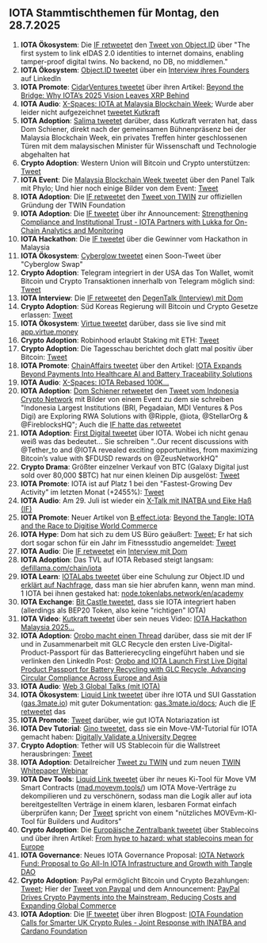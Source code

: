 ## IOTA Stammtischthemen für Montag, den 28.7.2025

1. **IOTA Ökosystem**: Die [IF retweetet](https://x.com/iota/status/19472663033931944259) den [Tweet von Object.ID](https://x.com/ObjectID_io/status/1947261234430005390) über "The first system to link eIDAS 2.0 identities to internet domains, enabling tamper-proof digital twins. No backend, no DB, no middlemen."
2. **IOTA Ökosystem**: [Object.ID tweetet](https://x.com/ObjectID_io/status/1947584670847082822) über ein [Interview ihres Founders](https://www.linkedin.com/pulse/rethinking-product-identity-why-our-database-free-stefano-della-valle-inxtf/) auf LinkedIn
3. **IOTA Promote**: [CidarVentures tweetet](https://x.com/CicadaVentures/status/1947555277139489086) über ihren Artikel: [Beyond the Bridge: Why IOTA’s 2025 Vision Leaves XRP Behind](https://www.cicada.ventures/writings/iota-vs-xrp-2025-update)
4. **IOTA Audio**: [X-Spaces: IOTA at Malaysia Blockchain Week](https://x.com/kutkraft/status/1947556610534265246); Wurde aber leider nicht aufgezeichnet [tweetet Kutkraft](https://x.com/kutkraft/status/1947974236938912225)
5. **IOTA Adoption**: [Salima tweetet](https://x.com/Salimasbegum/status/1947978923200901441) darüber, dass Kutkraft verraten hat, dass Dom Schiener, direkt nach der gemeinsamen Bühnenpräsenz bei der Malaysia Blockchain Week, ein privates Treffen hinter geschlossenen Türen mit dem malaysischen Minister für Wissenschaft und Technologie abgehalten hat
6. **Crypto Adoption**: Western Union will Bitcoin und Crypto unterstützen: [Tweet](https://x.com/pete_rizzo_/status/1947439228071100507)
7. **IOTA Event**: Die [Malaysia Blockchain Week tweetet](https://x.com/MalaysiaBCW/status/1947560511459234286) über den Panel Talk mit Phylo; Und hier noch einige Bilder von dem Event: [Tweet](https://x.com/growthcharger_/status/1947593413437657579)
8. **IOTA Adoption**: Die [IF retweetet](https://x.com/iota/status/1947565294810980590) den [Tweet von TWIN](https://x.com/TWINGlobalOrg/status/1947564327059525877) zur offiziellen Gründung der TWIN Foundation
9. **IOTA Adoption**: Die [IF tweetet](https://x.com/iota/status/1947642789069516937) über ihr Announcement: [Strengthening Compliance and Institutional Trust - IOTA Partners with Lukka for On-Chain Analytics and Monitoring](https://blog.iota.org/iota-and-lukka/)
10. **IOTA Hackathon**: Die [IF tweetet](https://x.com/iota/status/1947642788855566456) über die Gewinner vom Hackathon in Malaysia
11. **IOTA Ökosystem**: [Cyberglow tweetet](https://x.com/Cyberglow_DEX/status/1947319152810606726) einen Soon-Tweet über "Cyberglow Swap"
12. **Crypto Adoption**: Telegram integriert in der USA das Ton Wallet, womit Bitcoin und Crypto Transaktionen innerhalb von Telegram möglich sind: [Tweet](https://x.com/BTC_Archive/status/1947654308788637788)
13. **IOTA Interview**: Die [IF retweetet](https://x.com/iota/status/1947671325465522405) den [DegenTalk (Interview) mit Dom](https://x.com/DEGNTalk/status/1947661780710482171)
14. **Crypto Adoption**: Süd Koreas Regierung will Bitcoin und Crypto Gesetze erlassen: [Tweet](https://x.com/pete_rizzo_/status/1947629661325852702)
15. **IOTA Ökosystem**: [Virtue tweetet](https://x.com/Virtue_Money/status/1947652545033183731) darüber, dass sie live sind mit [app.virtue.money](https://app.virtue.money/borrow)
16. **Crypto Adoption**: Robinhood erlaubt Staking mit ETH: [Tweet](https://x.com/Ethprofit/status/1947695826307883154)
17. **Crypto Adoption**: Die Tagesschau berichtet doch glatt mal positiv über Bitcoin: [Tweet](https://x.com/blocktrainer/status/1947623992287752279)
18. **IOTA Promote**: [ChainAffairs tweetet](https://x.com/ChainAffairs/status/1947742709432696935) über den Artikel: [IOTA Expands Beyond Payments Into Healthcare AI and Battery Traceability Solutions](https://chainaffairs.com/iota-expands-beyond-payments-into-healthcare-ai-and-battery-traceability-solutions/)
19. **IOTA Audio**: [X-Spaces: IOTA Rebased 100K...](https://x.com/pride0X/status/1948791322178896187)
20. **IOTA Adoption**: [Dom Schiener retweetet](https://x.com/DomSchiener/status/1948326765123801322) den [Tweet vom Indonesia Crypto Network](https://x.com/idcryptonetwork/status/1947980647848685700) mit Bilder von einem Event zu dem sie schreiben "Indonesia Largest Institutions (BRI, Pegadaian, MDI Ventures & Pos Digi) are Exploring RWA Solutions with @Ripple, @iota, @StellarOrg & @FireblocksHQ"; Auch die [IF hatte das retweetet](https://x.com/iota/status/1948006438644633880)
21. **IOTA Adoption**: [First Digital tweetet](https://x.com/FirstDigitalHQ/status/1947925260848025823) über IOTA. Wobei ich nicht genau weiß was das bedeutet... Sie schreiben "..Our recent discussions with @Tether_to and @IOTA revealed exciting opportunities, from maximizing Bitcoin’s value with $FDUSD rewards on @ZeusNetworkHQ"
22. **Crypto Drama**: Größter einzelner Verkauf von BTC (Galaxy Digital just sold over 80,000 $BTC) hat nur einen kleinen Dip ausgelöst: [Tweet](https://x.com/coinbureau/status/1948860231993221158)
23. **IOTA Promote**: IOTA ist auf Platz 1 bei den "Fastest-Growing Dev Activity" im letzten Monat (+2455%): [Tweet](https://x.com/Gilmore_Estates/status/1948114512797749496)
24. **IOTA Audio**: Am 29. Juli ist wieder ein [X-Talk mit INATBA und Eike Haß (IF)](https://x.com/INATBA_org/status/1948312360424280222)
25. **IOTA Promote**: Neuer Artikel von [B effect.iota](https://x.com/karlaxelm): [Beyond the Tangle: IOTA and the Race to Digitise World Commerce](https://x.com/karlaxelm/status/1948357222536290518)
26. **IOTA Hype**: Dom hat sich zu dem US Büro geäußert: [Tweet](https://x.com/Colibali5270741/status/1948317482990596180); Er hat sich dort sogar schon für ein Jahr im Fitnessstudio angemeldet: [Tweet](https://x.com/DomSchiener/status/1948440839262445903)
27. **IOTA Audio**: Die [IF retweetet](https://x.com/iota/status/1948387621018722776) ein [Interview mit Dom](https://x.com/xgacrypto/status/1948375737951797666)
28. **IOTA Adoption**: Das TVL auf IOTA Rebased steigt langsam: [defillama.com/chain/iota](https://defillama.com/chain/iota)
29. **IOTA Learn**: [IOTALabs tweetet](https://x.com/TokenLabsX/status/1948429230657688051) über eine Schulung zur Object.ID und [erklärt auf Nachfrage](https://x.com/TokenLabsX/status/1948440679127953893), dass man sie hier abrufen kann, wenn man mind. 1 IOTA bei ihnen gestaked hat: [node.tokenlabs.network/en/academy](https://node.tokenlabs.network/en/academy)
30. **IOTA Exchange**: [Bit Castle tweetet](https://x.com/bit_castle/status/1949741622545232075), dass sie IOTA integriert haben (allerdings als BEP20 Token, also keine "richtigen" IOTA)
31. **IOTA Video**: [Kutkraft tweetet](https://x.com/kutkraft/status/1949729178582155702) über sein neues Video: [IOTA Hackathon Malaysia 2025...](https://youtu.be/agXm_evR9Bs)
32. **IOTA Adoption**: [Orobo macht einen Thread](https://x.com/HelloOrobo/status/1949758240541102397) darüber, dass sie mit der IF und in Zusammenarbeit mit GLC Recycle den ersten Live-Digital-Product-Passport für das Batterierecycling eingeführt haben und sie verlinken den LinkedIn Post: [Orobo and IOTA Launch First Live Digital Product Passport for Battery Recycling with GLC Recycle, Advancing Circular Compliance Across Europe and Asia](https://www.linkedin.com/pulse/orobo-iota-launch-first-live-digital-product-passport-battery-io5yc/)
33. **IOTA Audio**: [Web 3 Global Talks (mit IOTA)](https://x.com/web3globalmedia/status/1949548055541260717)
34. **IOTA Ökosystem**: [Liquid Link tweetet](https://x.com/Liquidlink_io/status/1949528713114054708) über ihre IOTA und SUI Gasstation ([gas.3mate.io](gas.3mate.io)) mit guter Dokumentation: [gas.3mate.io/docs](https://gas.3mate.io/docs); Auch die [IF retweetet](https://x.com/iota/status/1949727146424828213) das
35. **IOTA Promote**: [Tweet](https://x.com/CriptoPHD/status/1949030840991682948) darüber, wie gut IOTA Notariazation ist
36. **IOTA Dev Tutorial**: [Gino tweetet](https://x.com/gino_osahon/status/1949058617791136253), dass sie ein Move-VM-Tutorial für IOTA gemacht haben: [Digitally Validate a University Degree](https://github.com/iota-community/digitally-validate-a-degree)
37. **Crypto Adoption**: Tether will US Stablecoin für die Wallstreet herausbringen: [Tweet](https://x.com/TheMoonShow/status/1949354104385400971)
38. **IOTA Adoption**: Detailreicher [Tweet zu TWIN](https://x.com/IotaRebased/status/1949344170667028918) und zum neuen [TWIN Whitepaper Webinar](https://drive.google.com/file/d/1u2l8cw1jLQTtiUt0ElhYaplrZNdLwlhe/view?pli=1)
39. **IOTA Dev Tools**: [Liquid Link tweetet](https://x.com/Liquidlink_io/status/1949226500202610834) über ihr neues Ki-Tool für Move VM Smart Contracts ([mad.movevm.tools/](https://mad.movevm.tools/)) um IOTA Move-Verträge zu dekompilieren und zu verschönern, sodass man die Logik aller auf iota bereitgestellten Verträge in einem klaren, lesbaren Format einfach überprüfen kann; Der [Tweet](https://x.com/IotaRebased/status/1949255431437848605) spricht von einem "nützliches MOVEvm-KI-Tool für Builders und Auditors"
40. **Crypto Adoption**: Die [Europäische Zentralbank tweetet](https://x.com/ecb/status/1949774738466963745) über Stablecoins und über ihren Artikel: [From hype to hazard: what stablecoins mean for Europe](https://www.ecb.europa.eu/press/blog/date/2025/html/ecb.blog20250728~e6cb3cf8b5.en.html)
41. **IOTA Governance**: Neues IOTA Governance Proposal: [IOTA Network Fund: Proposal to Go All-In IOTA Infrastructure and Growth with Tangle DAO](https://govern.iota.org/t/sgp-0012-iota-network-fund-proposal-to-go-all-in-iota-infrastructure-and-growth-with-tangle-dao/1789)
42. **Crypto Adoption**: PayPal ermöglicht Bitcoin und Crypto Bezahlungen: [Tweet](https://x.com/bitcoinlfgo/status/1949818852218400859); Hier der [Tweet von Paypal](https://x.com/PayPal/status/1949820518615453939) und dem Announcement: [PayPal Drives Crypto Payments into the Mainstream, Reducing Costs and Expanding Global Commerce](https://newsroom.paypal-corp.com/2025-07-28-PayPal-Drives-Crypto-Payments-into-the-Mainstream,-Reducing-Costs-and-Expanding-Global-Commerce)
43. **IOTA Adoption**: Die [IF tweetet]() über ihren Blogpost: [IOTA Foundation Calls for Smarter UK Crypto Rules - Joint Response with INATBA and Cardano Foundation](https://blog.iota.org/iota-response-fca-uk/)

